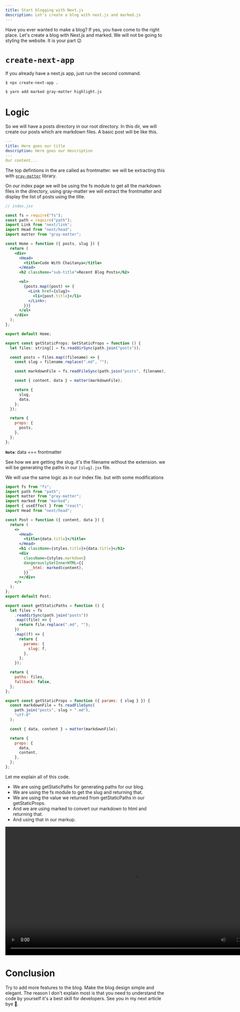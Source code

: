 ```yaml
---
title: Start blogging with Next.js
description: Let's create a blog with next.js and marked.js
---
```


Have you ever wanted to make a blog? If yes, you have come to the right place. Let's create a blog with Next.js and marked. We will not be going to styling the website. It is your part 😉

# `create-next-app`

If you already have a next.js app, just run the second command.

```shell
$ npx create-next-app .
```

```shell
$ yarn add marked gray-matter highlight.js
```

# Logic

So we will have a posts directory in our root directory. In this dir, we will create our posts which are markdown files. A basic post will be like this.

```yaml
---
title: Here goes our title
description: Here goes our description
---
Our content...
```

The top defintions in the are called as frontmatter. we will be extracting this with [`gray-matter`](https://www.npmjs.com/package/gray-matter) library.

On our index page we will be using the fs module to get all the markdown files in the directory, using gray-matter we will extract the frontmatter and display the list of posts using the title.

```jsx
// index.jsx

const fs = require("fs");
const path = require("path");
import Link from "next/link";
import Head from "next/head";
import matter from "gray-matter";

const Home = function ({ posts, slug }) {
  return (
    <div>
      <Head>
        <title>Code With Chaitanya</title>
      </Head>
      <h2 className="sub-title">Recent Blog Posts</h2>

      <ul>
        {posts.map((post) => {
          <Link href={slug}>
            <li>{post.title}</li>
          </Link>;
        })}
      </ul>
    </div>
  );
};

export default Home;

export const getStaticProps: GetStaticProps = function () {
  let files: string[] = fs.readdirSync(path.join("posts"));

  const posts = files.map((filename) => {
    const slug = filename.replace(".md", "");

    const markdownFile = fs.readFileSync(path.join("posts", filename), "utf-8");

    const { content, data } = matter(markdownFile);

    return {
      slug,
      data,
    };
  });

  return {
    props: {
      posts,
    },
  };
};
```

**`Note`**: data === frontmatter

See how we are getting the slug. it's the filename without the extension. we will be generating the paths in our `[slug].jsx` file.

We will use the same logic as in our index file. but with some modifications

```jsx
import fs from "fs";
import path from "path";
import matter from "gray-matter";
import marked from "marked";
import { useEffect } from "react";
import Head from "next/head";

const Post = function ({ content, data }) {
  return (
    <>
      <Head>
        <title>{data.title}</title>
      </Head>
      <h1 className={styles.title}>{data.title}</h1>
      <div
        className={styles.markdown}
        dangerouslySetInnerHTML={{
          __html: marked(content),
        }}
      ></div>
    </>
  );
};
export default Post;

export const getStaticPaths = function () {
  let files = fs
    .readdirSync(path.join("posts"))
    .map((file) => {
      return file.replace(".md", "");
    })
    .map((f) => {
      return {
        params: {
          slug: f,
        },
      };
    });

  return {
    paths: files,
    fallback: false,
  };
};

export const getStaticProps = function ({ params: { slug } }) {
  const markdownFile = fs.readFileSync(
    path.join("posts", slug + ".md"),
    "utf-8"
  );

  const { data, content } = matter(markdownFile);

  return {
    props: {
      data,
      content,
    },
  };
};
```

Let me explain all of this code.

- We are using getStaticPaths for generating paths for our blog.
- We are using the fs module to get the slug and returning that.
- We are using the value we returned from getStaticPaths in our getStaticProps.
- And we are using marked to convert our markdown to html and returning that.
- And using that in our markup.

<video controls="true" allowfullscreen="true" width="800" >
    <source src="/blog.webm" type="video/webm" />
 </video>

# Conclusion

Try to add more features to the blog. Make the blog design simple and elegant. The reason I don't explain most is that you need to understand the code by yourself it's a best skill for developers. See you in my next article bye 👋.
